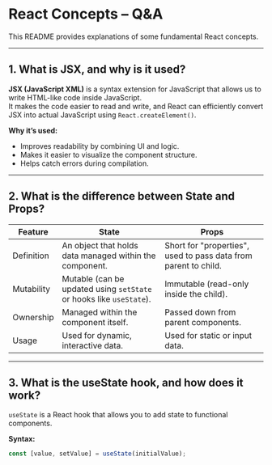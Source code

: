 # React Concepts – Q&A

This README provides explanations of some fundamental React concepts.

---

## 1. What is JSX, and why is it used?

**JSX (JavaScript XML)** is a syntax extension for JavaScript that allows us to write HTML-like code inside JavaScript.  
It makes the code easier to read and write, and React can efficiently convert JSX into actual JavaScript using `React.createElement()`.

**Why it’s used:**
- Improves readability by combining UI and logic.
- Makes it easier to visualize the component structure.
- Helps catch errors during compilation.

---

## 2. What is the difference between State and Props?

| Feature   | State | Props |
|-----------|-------|-------|
| Definition | An object that holds data managed within the component. | Short for "properties", used to pass data from parent to child. |
| Mutability | Mutable (can be updated using `setState` or hooks like `useState`). | Immutable (read-only inside the child). |
| Ownership | Managed within the component itself. | Passed down from parent components. |
| Usage | Used for dynamic, interactive data. | Used for static or input data. |

---

## 3. What is the useState hook, and how does it work?

`useState` is a React hook that allows you to add state to functional components.

**Syntax:**
```js
const [value, setValue] = useState(initialValue);

